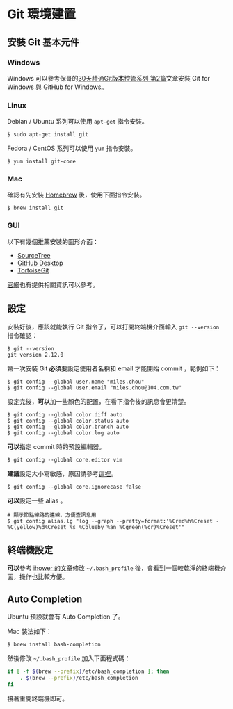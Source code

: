 Git 環境建置
==========

安裝 Git 基本元件
----------

### Windows

Windows 可以參考保哥的[30天精通Git版本控管系列 第2篇](http://ithelp.ithome.com.tw/articles/10132333)文章安裝 Git for Windows 與 GitHub for Windows。

### Linux

Debian / Ubuntu 系列可以使用 `apt-get` 指令安裝。

```
$ sudo apt-get install git
```

Fedora / CentOS 系列可以使用 `yum` 指令安裝。

```
$ yum install git-core
```

### Mac

確認有先安裝 [Homebrew](https://brew.sh/index_zh-tw.html) 後，使用下面指令安裝。

```
$ brew install git
```

### GUI

以下有幾個推薦安裝的圖形介面：

* [SourceTree](https://www.sourcetreeapp.com/)
* [GitHub Desktop](https://desktop.github.com/)
* [TortoiseGit](https://tortoisegit.org/download/)

[官網](https://git-scm.com/downloads/guis/)也有提供相關資訊可以參考。

設定
----------

安裝好後，應該就能執行 Git 指令了，可以打開終端機介面輸入 `git --version` 指令確認：

```
$ git --version
git version 2.12.0
```

第一次安裝 Git **必須**要設定使用者名稱和 email 才能開始 commit ，範例如下：

```
$ git config --global user.name "miles.chou"
$ git config --global user.email "miles.chou@104.com.tw"
```

設定完後，**可以**加一些顏色的配置，在看下指令後的訊息會更清楚。

```
$ git config --global color.diff auto
$ git config --global color.status auto
$ git config --global color.branch auto
$ git config --global color.log auto
```

**可以**指定 commit 時的預設編輯器。

```
$ git config --global core.editor vim
```

**建議**設定大小寫敏感，原因請參考[這裡](https://blog.avisi.nl/2013/03/27/stop-ignoring-my-capitals-git/)。

```
$ git config --global core.ignorecase false
```

**可以**設定一些 alias 。

```
# 顯示節點線路的連線，方便查訊息用
$ git config alias.lg "log --graph --pretty=format:'%Cred%h%Creset -%C(yellow)%d%Creset %s %Cblueby %an %Cgreen(%cr)%Creset'"
```

終端機設定
----------

**可以**參考 [ihower 的文章](https://ihower.tw/blog/archives/5436)修改 `~/.bash_profile` 後，會看到一個較乾淨的終端機介面，操作也比較方便。

Auto Completion
----------

Ubuntu 預設就會有 Auto Completion 了。

Mac 裝法如下：

```
$ brew install bash-completion
```

然後修改 `~/.bash_profile` 加入下面程式碼：

```bash
if [ -f $(brew --prefix)/etc/bash_completion ]; then
    . $(brew --prefix)/etc/bash_completion
fi
```

接著重開終端機即可。
